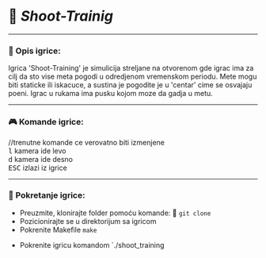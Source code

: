 # :gun: _Shoot-Trainig_
___

### :memo: Opis igrice:
Igrica 'Shoot-Training' je simulicija streljane na otvorenom gde igrac ima za cilj da sto vise meta pogodi u odredjenom vremenskom periodu. Mete mogu biti staticke ili iskacuce, a sustina je pogodite je u 'centar' cime se osvajaju poeni. Igrac u rukama ima pusku
kojom moze da gadja u metu.
___

### :video_game: Komande igrice:
//trenutne komande ce verovatno biti izmenjene <br>
<kbd>l</kbd> kamera ide levo <br>
<kbd>d</kbd> kamera ide desno <br>
<kbd>ESC</kbd> izlazi iz igrice 
___

### :wrench: Pokretanje igrice:
* Preuzmite, klonirajte folder pomoću komande: :link: ``` git clone  ``` <br>
* Pozicionirajte se u direktorijum sa igricom <br>
* Pokrenite Makefile `make` <br>
- Pokrenite igricu komandom `./shoot_training
